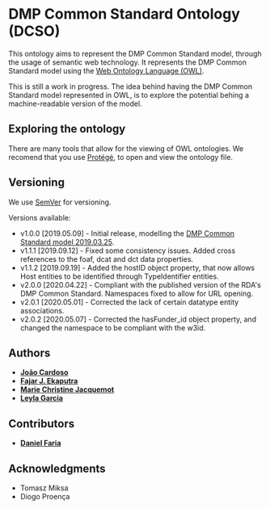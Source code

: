 # DMP Common Standard Ontology (DCSO)

This ontology aims to represent the DMP Common Standard model, through the usage of semantic web technology. It represents the DMP Common Standard model using the [Web Ontology Language (OWL)](https://www.w3.org/OWL/).

This is still a work in progress. The idea behind having the DMP Common Standard model represented in OWL, is to explore the potential behing a machine-readable version of the model.

<!--The following is a diagram of the DCSO: -->

<!--![DCSO Diagram](https://github.com/RDA-DMP-Common/RDA-DMP-Common-Standard/blob/master/ontologies/diagrams/dcso30.png) -->

## Exploring the ontology

There are many tools that allow for the viewing of OWL ontologies. We recomend that you use [Protégé](https://protege.stanford.edu/), to open and view the ontology file.

## Versioning

We use [SemVer](http://semver.org/) for versioning.

Versions available:

* v1.0.0 [2019.05.09] - Initial release, modelling the [DMP Common Standard model 2019.03.25](https://github.com/RDA-DMP-Common/RDA-DMP-Common-Standard/blob/master/docs/diagrams/RDA-DMP-Common-Model-Diagram-190325.pdf).
* v1.1.1 [2019.09.12] - Fixed some consistency issues. Added cross references to the foaf, dcat and dct data properties.
* v1.1.2 [2019.09.19] - Added the hostID object property, that now allows Host entities to be identified through TypeIdentifier entities.
* v2.0.0 [2020.04.22] - Compliant with the published version of the RDA's DMP Common Standard. Namespaces fixed to allow for URL opening.
* v2.0.1 [2020.05.01] - Corrected the lack of certain datatype entity associations.
* v2.0.2 [2020.05.07] - Corrected the hasFunder_id object property, and changed the namespace to be compliant with the w3id.

## Authors

* **[João Cardoso](https://github.com/JoaoMFCardoso)**
* **[Fajar J. Ekaputra](https://github.com/fekaputra)**
* **[Marie Christine Jacquemot](https://github.com/JacquemotMC)**
* **[Leyla Garcia](https://github.com/ljgarcia)**

## Contributors

* **[Daniel Faria](https://github.com/DanFaria)**

## Acknowledgments

* Tomasz Miksa
* Diogo Proença

